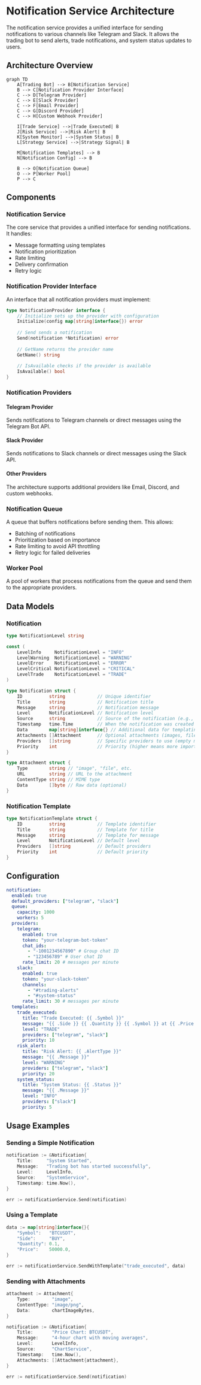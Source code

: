 # Notification Service Architecture

The notification service provides a unified interface for sending notifications to various channels like Telegram and Slack. It allows the trading bot to send alerts, trade notifications, and system status updates to users.

## Architecture Overview

```mermaid
graph TD
    A[Trading Bot] --> B[Notification Service]
    B --> C[Notification Provider Interface]
    C --> D[Telegram Provider]
    C --> E[Slack Provider]
    C --> F[Email Provider]
    C --> G[Discord Provider]
    C --> H[Custom Webhook Provider]
    
    I[Trade Service] -->|Trade Executed| B
    J[Risk Service] -->|Risk Alert| B
    K[System Monitor] -->|System Status| B
    L[Strategy Service] -->|Strategy Signal| B
    
    M[Notification Templates] --> B
    N[Notification Config] --> B
    
    B --> O[Notification Queue]
    O --> P[Worker Pool]
    P --> C
```

## Components

### Notification Service

The core service that provides a unified interface for sending notifications. It handles:
- Message formatting using templates
- Notification prioritization
- Rate limiting
- Delivery confirmation
- Retry logic

### Notification Provider Interface

An interface that all notification providers must implement:
```go
type NotificationProvider interface {
    // Initialize sets up the provider with configuration
    Initialize(config map[string]interface{}) error
    
    // Send sends a notification
    Send(notification *Notification) error
    
    // GetName returns the provider name
    GetName() string
    
    // IsAvailable checks if the provider is available
    IsAvailable() bool
}
```

### Notification Providers

#### Telegram Provider
Sends notifications to Telegram channels or direct messages using the Telegram Bot API.

#### Slack Provider
Sends notifications to Slack channels or direct messages using the Slack API.

#### Other Providers
The architecture supports additional providers like Email, Discord, and custom webhooks.

### Notification Queue

A queue that buffers notifications before sending them. This allows:
- Batching of notifications
- Prioritization based on importance
- Rate limiting to avoid API throttling
- Retry logic for failed deliveries

### Worker Pool

A pool of workers that process notifications from the queue and send them to the appropriate providers.

## Data Models

### Notification

```go
type NotificationLevel string

const (
    LevelInfo     NotificationLevel = "INFO"
    LevelWarning  NotificationLevel = "WARNING"
    LevelError    NotificationLevel = "ERROR"
    LevelCritical NotificationLevel = "CRITICAL"
    LevelTrade    NotificationLevel = "TRADE"
)

type Notification struct {
    ID          string            // Unique identifier
    Title       string            // Notification title
    Message     string            // Notification message
    Level       NotificationLevel // Notification level
    Source      string            // Source of the notification (e.g., "TradeService")
    Timestamp   time.Time         // When the notification was created
    Data        map[string]interface{} // Additional data for templating
    Attachments []Attachment      // Optional attachments (images, files)
    Providers   []string          // Specific providers to use (empty means all)
    Priority    int               // Priority (higher means more important)
}

type Attachment struct {
    Type        string // "image", "file", etc.
    URL         string // URL to the attachment
    ContentType string // MIME type
    Data        []byte // Raw data (optional)
}
```

### Notification Template

```go
type NotificationTemplate struct {
    ID          string            // Template identifier
    Title       string            // Template for title
    Message     string            // Template for message
    Level       NotificationLevel // Default level
    Providers   []string          // Default providers
    Priority    int               // Default priority
}
```

## Configuration

```yaml
notification:
  enabled: true
  default_providers: ["telegram", "slack"]
  queue:
    capacity: 1000
    workers: 5
  providers:
    telegram:
      enabled: true
      token: "your-telegram-bot-token"
      chat_ids:
        - "-1001234567890" # Group chat ID
        - "123456789" # User chat ID
      rate_limit: 20 # messages per minute
    slack:
      enabled: true
      token: "your-slack-token"
      channels:
        - "#trading-alerts"
        - "#system-status"
      rate_limit: 30 # messages per minute
  templates:
    trade_executed:
      title: "Trade Executed: {{ .Symbol }}"
      message: "{{ .Side }} {{ .Quantity }} {{ .Symbol }} at {{ .Price }}"
      level: "TRADE"
      providers: ["telegram", "slack"]
      priority: 10
    risk_alert:
      title: "Risk Alert: {{ .AlertType }}"
      message: "{{ .Message }}"
      level: "WARNING"
      providers: ["telegram", "slack"]
      priority: 20
    system_status:
      title: "System Status: {{ .Status }}"
      message: "{{ .Message }}"
      level: "INFO"
      providers: ["slack"]
      priority: 5
```

## Usage Examples

### Sending a Simple Notification

```go
notification := &Notification{
    Title:     "System Started",
    Message:   "Trading bot has started successfully",
    Level:     LevelInfo,
    Source:    "SystemService",
    Timestamp: time.Now(),
}

err := notificationService.Send(notification)
```

### Using a Template

```go
data := map[string]interface{}{
    "Symbol":   "BTCUSDT",
    "Side":     "BUY",
    "Quantity": 0.1,
    "Price":    50000.0,
}

err := notificationService.SendWithTemplate("trade_executed", data)
```

### Sending with Attachments

```go
attachment := Attachment{
    Type:        "image",
    ContentType: "image/png",
    Data:        chartImageBytes,
}

notification := &Notification{
    Title:       "Price Chart: BTCUSDT",
    Message:     "4-hour chart with moving averages",
    Level:       LevelInfo,
    Source:      "ChartService",
    Timestamp:   time.Now(),
    Attachments: []Attachment{attachment},
}

err := notificationService.Send(notification)
```
